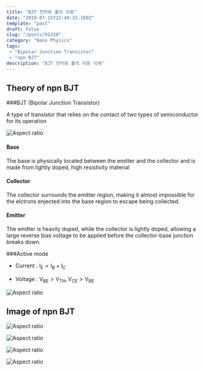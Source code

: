 ```yaml
---
title: "BJT 전자와 홀의 이동"
date: "2019-07-15T22:40:32.169Z"
template: "post"
draft: false
slug: "/posts/91330"
category: "Nano Physics"
tags: 
 - "Bipolar Junction Transistor"
 - "npn BJT"
description: "BJT 전자와 홀의 이동 이해"
---
```

## Theory of npn BJT

###BJT (Bipolar Junction Transistor)

A type of transistor that relies on the contact of two types of semiconductor for its operation

![Aspect ratio](/media/POST/9133/0.jpg)


#### Base

The base is physically located between the emitter and the collector and is made from lightly doped, high resistivity material

#### Collector

The collector surrounds the emitter region, making it almost impossible for the elctrons enjected into the base region to escape being collected.

#### Emitter

The emitter is heavily doped, while the collector is lightly doped, allowing a large reverse bias voltage to be applied before the collector-base junction breaks down.

###Active mode
- Current : $\mathrm{I}_{\mathrm{E}}=\mathrm{I}_{\mathrm{B}}+\mathrm{I}_{\mathrm{C}}$

- Voltage : $\mathrm{V}_{\mathrm{BE}}>\mathrm{V}_{\mathrm{TH}}, \mathrm{V}_{\mathrm{CE}}>\mathrm{V}_{\mathrm{BE}}$

![Aspect ratio](/media/POST/9133/1.jpg)

## Image of npn BJT

![Aspect ratio](/media/POST/9133/2.jpg)

![Aspect ratio](/media/POST/9133/3.jpg)

![Aspect ratio](/media/POST/9133/4.jpg)

![Aspect ratio](/media/POST/9133/5.jpg)
